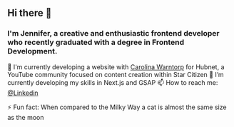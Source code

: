 ## Hi there 👋
### I'm Jennifer, a creative and enthusiastic frontend developer who recently graduated with a degree in Frontend Development. 

🔭 I'm currently developing a website with [Carolina Warntorp](https://github.com/Carowa27) for Hubnet, a YouTube community focused on content creation within Star Citizen
🌱 I’m currently developing my skills in Next.js and GSAP
📫 How to reach me: [@Linkedin](https://www.linkedin.com/in/jennifer-mcallister-44153a16b/)

⚡ Fun fact: When compared to the Milky Way a cat is almost the same size as the moon
